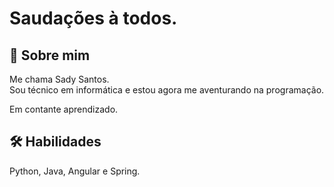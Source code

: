 # Saudações à todos.



## 🚀 Sobre mim
Me chama Sady Santos.
Sou técnico em informática e estou agora me aventurando na programação.

Em contante aprendizado.


## 🛠 Habilidades
Python, Java, Angular e Spring.